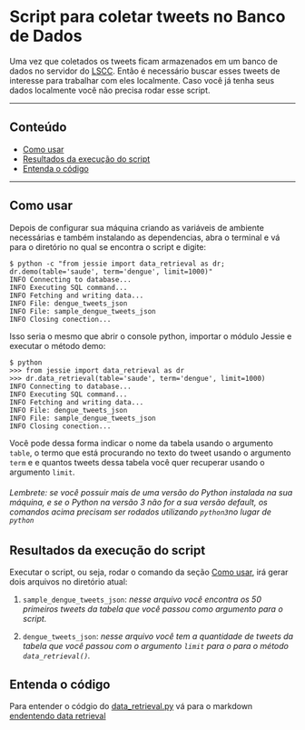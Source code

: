 # Script para coletar tweets no Banco de Dados

Uma vez que coletados os tweets ficam armazenados em um banco de dados no
servidor do [LSCC][1]. Então é necessário buscar esses tweets de interesse para
trabalhar com eles localmente. Caso você já tenha seus dados localmente você não
precisa rodar esse script.

---
## Conteúdo
- [Como usar](#como-usar)
- [Resultados da execução do script](#resultados-da-execução-do-script)
- [Entenda o código](#entenda-o-código)


---

## Como usar
Depois de configurar sua máquina criando as variáveis de ambiente necessárias e também instalando as dependencias, abra o terminal e vá para o diretório no qual se encontra o script e digite:

```
$ python -c "from jessie import data_retrieval as dr; dr.demo(table='saude', term='dengue', limit=1000)"
INFO Connecting to database...
INFO Executing SQL command...
INFO Fetching and writing data...
INFO File: dengue_tweets_json
INFO File: sample_dengue_tweets_json
INFO Closing conection...
```

Isso seria o mesmo que abrir o console python, importar o módulo Jessie e executar
o método demo:

```
$ python
>>> from jessie import data_retrieval as dr
>>> dr.data_retrieval(table='saude', term='dengue', limit=1000)
INFO Connecting to database...
INFO Executing SQL command...
INFO Fetching and writing data...
INFO File: dengue_tweets_json
INFO File: sample_dengue_tweets_json
INFO Closing conection...
```

Você pode dessa forma indicar o nome da tabela usando o argumento `table`, o termo que está procurando no texto do tweet usando o argumento `term` e e quantos tweets dessa tabela você quer recuperar usando o argumento `limit`.


###### *Lembrete: se você possuir mais de uma versão do Python instalada na sua máquina, e se o Python na versão 3 não for a sua versão default, os comandos acima precisam ser rodados utilizando `python3`no lugar de `python`*

## Resultados da execução do script
Executar o script, ou seja, rodar o comando da seção [Como usar](#como-usar), irá gerar dois arquivos no diretório atual:

1) `sample_dengue_tweets_json`: *nesse arquivo você encontra os 50 primeiros tweets da tabela que você passou como argumento para o script.*

2) `dengue_tweets_json`: *nesse arquivo você tem a quantidade de tweets da tabela que você passou com o argumento `limit` para o para o método `data_retrieval()`.*

## Entenda o código

Para entender o códgio do [data_retrieval.py](jessie/data_retrieval.py) vá para
o markdown [endentendo data retrieval](entendendo/endentendo_data_retrieval.md)

[1]: dcm.ffclrp.usp.br/comptext

